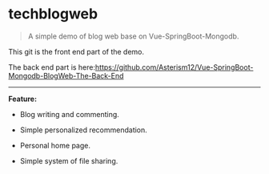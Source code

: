 # techblogweb

> A simple demo of blog web base on Vue-SpringBoot-Mongodb.
>
This git is the front end part of the demo. 

The back end part is here:https://github.com/Asterism12/Vue-SpringBoot-Mongodb-BlogWeb-The-Back-End

---

**Feature:**

- Blog writing and commenting.

- Simple personalized recommendation.

- Personal home page.

- Simple system of file sharing.
